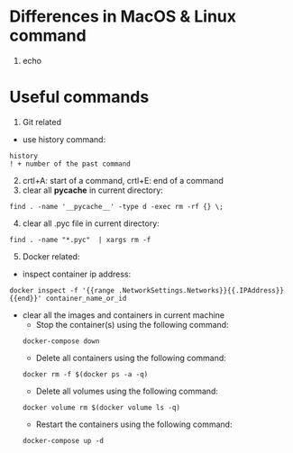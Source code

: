 # Differences in MacOS & Linux command

1. echo

# Useful commands

1. Git related
* use history command:
~~~~
history
! + number of the past command
~~~~
2. crtl+A: start of a command, crtl+E: end of a command
3. clear all __pycache__ in current directory:
~~~~
find . -name '__pycache__' -type d -exec rm -rf {} \;
~~~~

4. clear all .pyc file in current directory:
~~~~
find . -name "*.pyc"  | xargs rm -f
~~~~
5. Docker related:
* inspect container ip address:
~~~~
docker inspect -f '{{range .NetworkSettings.Networks}}{{.IPAddress}}{{end}}' container_name_or_id
~~~~
* clear all the images and containers in current machine
    * Stop the container(s) using the following command:
    ~~~~
    docker-compose down
    ~~~~~
    * Delete all containers using the following command:
    ~~~~
    docker rm -f $(docker ps -a -q)
    ~~~~
    * Delete all volumes using the following command:
    ~~~~
    docker volume rm $(docker volume ls -q)
    ~~~~
    * Restart the containers using the following command:
    ~~~~
    docker-compose up -d
    ~~~~
